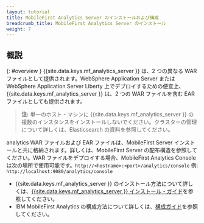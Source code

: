 ```yaml
---
layout: tutorial
title: MobileFirst Analytics Server	のインストールおよび構成
breadcrumb_title: MobileFirst Analytics Server のインストール
weight: 7
---
```

<!-- NLS_CHARSET=UTF-8 -->
## 概説
{: #overview }
{{site.data.keys.mf_analytics_server }} は、2 つの異なる WAR ファイルとして提供されます。WebSphere Application Server または WebSphere Application Server Liberty 上でデプロイするための便宜上、{{site.data.keys.mf_analytics_server }} は、2 つの WAR ファイルを含む EAR ファイルとしても提供されます。

> **注:** 単一のホスト・マシンに {{site.data.keys.mf_analytics_server }} の複数のインスタンスをインストールしないでください。クラスターの管理について詳しくは、Elasticsearch の資料を参照してください。

analytics WAR ファイルおよび EAR ファイルは、MobileFirst Server インストールと共に格納されます。詳しくは、MobileFirst Server の配布構造を参照してください。WAR ファイルをデプロイする場合、MobileFirst Analytics Console は次の場所で使用可能です。`http://<hostname>:<port>/analytics/console` 例: `http://localhost:9080/analytics/console`

* {{site.data.keys.mf_analytics_server }} のインストール方法について詳しくは、[{{site.data.keys.mf_analytics_server }} インストール・ガイド](installation)を参照してください。
* IBM MobileFirst Analytics の構成方法について詳しくは、[構成ガイド](configuration)を参照してください。
